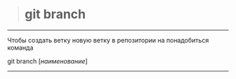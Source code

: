 ># git branch

---

Чтобы создать ветку новую ветку в репозитории на понадобиться команда

git branch [*наименование*]

---